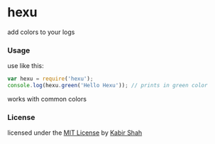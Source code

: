 # hexu

add colors to your logs

### Usage

use like this:

```js
var hexu = require('hexu');
console.log(hexu.green('Hello Hexu')); // prints in green color
```

works with common colors

### License

licensed under the [MIT License](http://kingpixil.github.io/license) by [Kabir Shah](http://kabir.ml)
